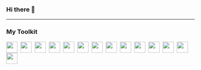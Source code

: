 ### Hi there 👋

<!--
**GeorgeChryso/GeorgeChryso** is a ✨ _special_ ✨ repository because its `README.md` (this file) appears on your GitHub profile.

Here are some ideas to get you started:

- 🔭 I’m currently working on ...
- 🌱 I’m currently learning ...
- 👯 I’m looking to collaborate on ...
- 🤔 I’m looking for help with ...
- 💬 Ask me about ...
- 📫 How to reach me: ...
- 😄 Pronouns: ...
- ⚡ Fun fact: ...
-->
---

### My Toolkit

<img align="left" width="30px" style="padding-right:5px" src="https://cdn.jsdelivr.net/gh/devicons/devicon/icons/nodejs/nodejs-original.svg"/>
<img align="left" width="30px" style="padding-right:5px" src="https://cdn.jsdelivr.net/gh/devicons/devicon/icons/javascript/javascript-original.svg"/>
<img align="left" width="30px" style="padding-right:5px" src="https://cdn.jsdelivr.net/gh/devicons/devicon/icons/cplusplus/cplusplus-original.svg"/>
<img align="left" width="30px" style="padding-right:5px" src="https://cdn.jsdelivr.net/gh/devicons/devicon/icons/java/java-plain-wordmark.svg"/>
<img align="left" width="30px" style="padding-right:5px" src="https://cdn.jsdelivr.net/gh/devicons/devicon/icons/react/react-original-wordmark.svg"/>
<img align="left" width="30px" style="padding-right:5px" src="https://cdn.jsdelivr.net/gh/devicons/devicon/icons/mongodb/mongodb-plain-wordmark.svg" />
<img align="left" width="30px" style="padding-right:5px" src="https://cdn.jsdelivr.net/gh/devicons/devicon/icons/mysql/mysql-original.svg"/>
<img align="left" width="30px" style="padding-right:5px" src="https://cdn.jsdelivr.net/gh/devicons/devicon/icons/docker/docker-plain-wordmark.svg"/>
<img align="left" width="30px" style="padding-right:5px" src="https://cdn.jsdelivr.net/gh/devicons/devicon/icons/kubernetes/kubernetes-plain-wordmark.svg" />
<img align="left" width="30px" style="padding-right:5px" src="https://cdn.jsdelivr.net/gh/devicons/devicon/icons/css3/css3-plain-wordmark.svg"/>
<img align="left" width="30px" style="padding-right:5px" src="https://cdn.jsdelivr.net/gh/devicons/devicon/icons/graphql/graphql-plain-wordmark.svg"/>
<img align="left" width="30px" style="padding-right:5px" src="https://cdn.jsdelivr.net/gh/devicons/devicon/icons/unix/unix-original.svg"/>
<img align="left" width="30px" style="padding-right:5px" src="https://cdn.jsdelivr.net/gh/devicons/devicon/icons/git/git-plain.svg"/>
<img align="left" width="30px" style="padding-right:5px" src="https://cdn.jsdelivr.net/gh/devicons/devicon/icons/redis/redis-original.svg"/>
<!-- <img align="left" width="30px" style="padding-right:10px" /> -->
<br/>
